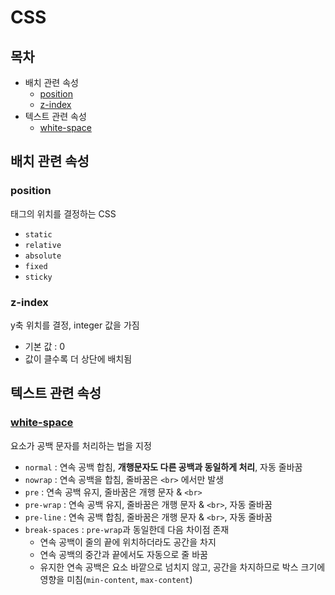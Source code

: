 # CSS
## 목차
- 배치 관련 속성
  - [position](#position)
  - [z-index]()
- 텍스트 관련 속성
  - [white-space](#white-space)

## 배치 관련 속성
### position
태그의 위치를 결정하는 CSS
- `static`
- `relative`
- `absolute`
- `fixed`
- `sticky`

### z-index
y축 위치를 결정, integer 값을 가짐
- 기본 값 : 0
- 값이 클수록 더 상단에 배치됨

## 텍스트 관련 속성
### [white-space](https://developer.mozilla.org/ko/docs/Web/CSS/white-space)
요소가 공백 문자를 처리하는 법을 지정
- `normal` : 연속 공백 합침, **개행문자도 다른 공백과 동일하게 처리**, 자동 줄바꿈
- `nowrap` : 연속 공백을 합침, 줄바꿈은 `<br>` 에서만 발생
- `pre` : 연속 공백 유지, 줄바꿈은 개행 문자 & `<br>`
- `pre-wrap` : 연속 공백 유지, 줄바꿈은 개행 문자 & `<br>`, 자동 줄바꿈
- `pre-line` : 연속 공백 합침, 줄바꿈은 개행 문자 & `<br>`, 자동 줄바꿈
- `break-spaces` : `pre-wrap`과 동일한데 다음 차이점 존재
  - 연속 공백이 줄의 끝에 위치하더라도 공간을 차지
  - 연속 공백의 중간과 끝에서도 자동으로 줄 바꿈
  - 유지한 연속 공백은 요소 바깥으로 넘치지 않고, 공간을 차지하므로 박스 크기에 영향을 미침(`min-content`, `max-content`)
 
